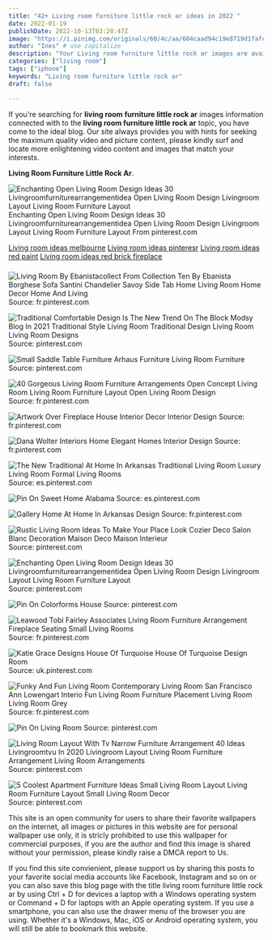 ```yaml
---
title: "42+ Living room furniture little rock ar ideas in 2022 "
date: 2022-01-19
publishDate: 2022-10-13T03:20:47Z
image: "https://i.pinimg.com/originals/60/4c/aa/604caad94c19e8719d1fafc5bfcce40d.png"
author: "Ines" # use capitalize
description: "Your Living room furniture little rock ar images are available. Living room furniture little rock ar are a topic that is being searched for and liked by netizens now. You can Find and Download the Living room furniture little rock ar files here. Download all free photos and vectors."
categories: ["living room"]
tags: ["iphone"]
keywords: "Living room furniture little rock ar"
draft: false

---
```


If you're searching for **living room furniture little rock ar** images information connected with to the **living room furniture little rock ar** topic, you have come to the ideal  blog.  Our site always  provides you with  hints  for seeking  the maximum  quality video and picture  content, please kindly surf and locate more enlightening video content and images  that match your interests.

**Living Room Furniture Little Rock Ar**. 

![Enchanting Open Living Room Design Ideas 30 Livingroomfurniturearrangementidea Open Living Room Design Livingroom Layout Living Room Furniture Layout](https://i.pinimg.com/736x/79/94/3a/79943a33acc0bccf3a83d64b169021a5.jpg "Enchanting Open Living Room Design Ideas 30 Livingroomfurniturearrangementidea Open Living Room Design Livingroom Layout Living Room Furniture Layout")
Enchanting Open Living Room Design Ideas 30 Livingroomfurniturearrangementidea Open Living Room Design Livingroom Layout Living Room Furniture Layout From pinterest.com

[Living room ideas melbourne](/living-room-ideas-melbourne/)
[Living room ideas pinteresr](/living-room-ideas-pinteresr/)
[Living room ideas red paint](/living-room-ideas-red-paint/)
[Living room ideas red brick fireplace](/living-room-ideas-red-brick-fireplace/)



### 

 


![Living Room By Ebanistacollect From Collection Ten By Ebanista Borghese Sofa Santini Chandelier Savoy Side Tab Home Living Room Home Decor Home And Living](https://i.pinimg.com/originals/53/4c/da/534cda101b68d89d3a932064dd76788e.jpg "Living Room By Ebanistacollect From Collection Ten By Ebanista Borghese Sofa Santini Chandelier Savoy Side Tab Home Living Room Home Decor Home And Living")
Source: fr.pinterest.com

 

![Traditional Comfortable Design Is The New Trend On The Block Modsy Blog In 2021 Traditional Style Living Room Traditional Design Living Room Living Room Designs](https://i.pinimg.com/736x/2f/bd/f2/2fbdf2603ee567dcba0752413507ce61.jpg "Traditional Comfortable Design Is The New Trend On The Block Modsy Blog In 2021 Traditional Style Living Room Traditional Design Living Room Living Room Designs")
Source: pinterest.com

 

![Small Saddle Table Furniture Arhaus Furniture Living Room Furniture](https://i.pinimg.com/474x/c7/b5/e9/c7b5e9b1a0aca8d9f462f138833ab790.jpg "Small Saddle Table Furniture Arhaus Furniture Living Room Furniture")
Source: pinterest.com

 

![40 Gorgeous Living Room Furniture Arrangements Open Concept Living Room Living Room Furniture Layout Open Living Room Design](https://i.pinimg.com/originals/01/bd/90/01bd904824f9817a917add08ffb0c6d2.jpg "40 Gorgeous Living Room Furniture Arrangements Open Concept Living Room Living Room Furniture Layout Open Living Room Design")
Source: fr.pinterest.com

 

![Artwork Over Fireplace House Interior Decor Interior Design](https://i.pinimg.com/originals/fd/29/20/fd29206e3d8c4142ef54d33afe9421e0.jpg "Artwork Over Fireplace House Interior Decor Interior Design")
Source: fr.pinterest.com

 

![Dana Wolter Interiors Home Elegant Homes Interior Design](https://i.pinimg.com/originals/1a/44/a5/1a44a5902bb9e626b0cb88f037a77f04.jpg "Dana Wolter Interiors Home Elegant Homes Interior Design")
Source: fr.pinterest.com

 

![The New Traditional At Home In Arkansas Traditional Living Room Luxury Living Room Formal Living Rooms](https://i.pinimg.com/originals/72/cd/8a/72cd8af0023ece8dd00896e705dd025b.jpg "The New Traditional At Home In Arkansas Traditional Living Room Luxury Living Room Formal Living Rooms")
Source: es.pinterest.com

 

![Pin On Sweet Home Alabama](https://i.pinimg.com/originals/65/d1/42/65d14217701c49eda778d93ae5ed6998.jpg "Pin On Sweet Home Alabama")
Source: es.pinterest.com

 

![Gallery Home At Home In Arkansas Design](https://i.pinimg.com/originals/17/20/90/1720903c3e29821ef2e9da9af7e83383.jpg "Gallery Home At Home In Arkansas Design")
Source: fr.pinterest.com

 

![Rustic Living Room Ideas To Make Your Place Look Cozier Deco Salon Blanc Decoration Maison Deco Maison Interieur](https://i.pinimg.com/736x/e3/c9/4b/e3c94b5d717de55c7806954337639bad.jpg "Rustic Living Room Ideas To Make Your Place Look Cozier Deco Salon Blanc Decoration Maison Deco Maison Interieur")
Source: pinterest.com

 

![Enchanting Open Living Room Design Ideas 30 Livingroomfurniturearrangementidea Open Living Room Design Livingroom Layout Living Room Furniture Layout](https://i.pinimg.com/736x/79/94/3a/79943a33acc0bccf3a83d64b169021a5.jpg "Enchanting Open Living Room Design Ideas 30 Livingroomfurniturearrangementidea Open Living Room Design Livingroom Layout Living Room Furniture Layout")
Source: pinterest.com

 

![Pin On Colorforms House](https://i.pinimg.com/originals/be/67/53/be67535eb67978cd7482ff24445b6c0f.png "Pin On Colorforms House")
Source: pinterest.com

 

![Leawood Tobi Fairley Associates Living Room Furniture Arrangement Fireplace Seating Small Living Rooms](https://i.pinimg.com/originals/41/48/ea/4148ea045ecb32a6cbdf54047480e785.jpg "Leawood Tobi Fairley Associates Living Room Furniture Arrangement Fireplace Seating Small Living Rooms")
Source: fr.pinterest.com

 

![Katie Grace Designs House Of Turquoise House Of Turquoise Design Room](https://i.pinimg.com/originals/94/cb/b2/94cbb22b8011a0e83d3b92b295e17f6c.jpg "Katie Grace Designs House Of Turquoise House Of Turquoise Design Room")
Source: uk.pinterest.com

 

![Funky And Fun Living Room Contemporary Living Room San Francisco Ann Lowengart Interio Fun Living Room Furniture Placement Living Room Living Room Grey](https://i.pinimg.com/originals/ca/cb/b7/cacbb76389436004de8acae3e6dbe9c7.jpg "Funky And Fun Living Room Contemporary Living Room San Francisco Ann Lowengart Interio Fun Living Room Furniture Placement Living Room Living Room Grey")
Source: fr.pinterest.com

 

![Pin On Living Room](https://i.pinimg.com/originals/2c/3a/ae/2c3aaebccad0b81d3c065c24fb3c7dc0.png "Pin On Living Room")
Source: pinterest.com

 

![Living Room Layout With Tv Narrow Furniture Arrangement 40 Ideas Livingroomtvu In 2020 Livingroom Layout Living Room Furniture Arrangement Living Room Arrangements](https://i.pinimg.com/564x/95/01/f4/9501f4446b352ed45ec949792ab3cfd1.jpg "Living Room Layout With Tv Narrow Furniture Arrangement 40 Ideas Livingroomtvu In 2020 Livingroom Layout Living Room Furniture Arrangement Living Room Arrangements")
Source: pinterest.com

 

![5 Coolest Apartment Furniture Ideas Small Living Room Layout Living Room Furniture Layout Small Living Room Decor](https://i.pinimg.com/originals/60/4c/aa/604caad94c19e8719d1fafc5bfcce40d.png "5 Coolest Apartment Furniture Ideas Small Living Room Layout Living Room Furniture Layout Small Living Room Decor")
Source: pinterest.com

 

This site is an open community for users to share their favorite wallpapers on the internet, all images or pictures in this website are for personal wallpaper use only, it is stricly prohibited to use this wallpaper for commercial purposes, if you are the author and find this image is shared without your permission, please kindly raise a DMCA report to Us.

If you find this site convienient, please support us by sharing this posts to your favorite social media accounts like Facebook, Instagram and so on or you can also save this blog page with the title living room furniture little rock ar by using Ctrl + D for devices a laptop with a Windows operating system or Command + D for laptops with an Apple operating system. If you use a smartphone, you can also use the drawer menu of the browser you are using. Whether it's a Windows, Mac, iOS or Android operating system, you will still be able to bookmark this website.
